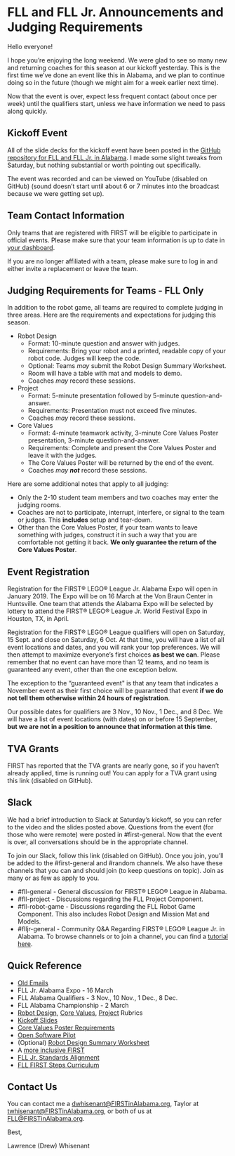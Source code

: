 # FLL and FLL Jr. Announcements and Judging Requirements

Hello everyone!

I hope you’re enjoying the long weekend. 
We were glad to see so many new and returning coaches for this season at our kickoff yesterday. 
This is the first time we’ve done an event like this in Alabama, and we plan to continue doing so in the future (though we might aim for a week earlier next time).

Now that the event is over, expect less frequent contact (about once per week) until the qualifiers start, unless we have information we need to pass along quickly.

## Kickoff Event
All of the slide decks for the kickoff event have been posted in the [GitHub repository for FLL and FLL Jr. in Alabama](https://github.com/drewwhis/alabama-first-lego-league/tree/master/2018-2019/kickoff-slides). 
I made some slight tweaks from Saturday, but nothing substantial or worth pointing out specifically.

The event was recorded and can be viewed on YouTube (disabled on GitHub) (sound doesn’t start until about 6 or 7 minutes into the broadcast because we were getting set up).

## Team Contact Information
Only teams that are registered with FIRST will be eligible to participate in official events. 
Please make sure that your team information is up to date in [your dashboard](https://www.firstinspires.org). 

If you are no longer affiliated with a team, please make sure to log in and either invite a replacement or leave the team.

## Judging Requirements for Teams - FLL Only
In addition to the robot game, all teams are required to complete judging in three areas. Here are the requirements and expectations for judging this season.
* Robot Design
  * Format: 10-minute question and answer with judges.
  * Requirements: Bring your robot and a printed, readable copy of your robot code. Judges will keep the code.
  * Optional: Teams *may* submit the Robot Design Summary Worksheet.
  * Room will have a table with mat and models to demo.
  * Coaches *may* record these sessions.
* Project
  * Format: 5-minute presentation followed by 5-minute question-and-answer.
  * Requirements: Presentation must not exceed five minutes.
  * Coaches *may* record these sessions.
* Core Values
  * Format: 4-minute teamwork activity, 3-minute Core Values Poster presentation, 3-minute question-and-answer.
  * Requirements: Complete and present the Core Values Poster and leave it with the judges.
  * The Core Values Poster will be returned by the end of the event.
  * Coaches *may __not__* record these sessions.

Here are some additional notes that apply to all judging:
* Only the 2-10 student team members and two coaches may enter the judging rooms.
* Coaches are not to participate, interrupt, interfere, or signal to the team or judges. This __includes__ setup and tear-down.
* Other than the Core Values Poster, if your team wants to leave something with judges, construct it in such a way that you are comfortable not getting it back. __We only guarantee the return of the Core Values Poster__.

## Event Registration
Registration for the FIRST® LEGO® League Jr. Alabama Expo will open in January 2019. 
The Expo will be on 16 March at the Von Braun Center in Huntsville. 
One team that attends the Alabama Expo will be selected by lottery to attend the FIRST® LEGO® League Jr. World Festival Expo in Houston, TX, in April.

Registration for the FIRST® LEGO® League qualifiers will open on Saturday, 15 Sept. and close on Saturday, 6 Oct. 
At that time, you will have a list of all event locations and dates, and you will rank your top preferences. 
We will then attempt to maximize everyone’s first choices __as best we can__. 
Please remember that no event can have more than 12 teams, and no team is guaranteed any event, other than the one exception below.

The exception to the “guaranteed event" is that any team that indicates a November event as their first choice will be guaranteed that event __if we do not tell them otherwise within 24 hours of registration__.

Our possible dates for qualifiers are 3 Nov., 10 Nov., 1 Dec., and 8 Dec. We will have a list of event locations (with dates) on or before 15 September, __but we are not in a position to announce that information at this time__.

## TVA Grants
FIRST has reported that the TVA grants are nearly gone, so if you haven’t already applied, time is running out! You can apply for a TVA grant using this link (disabled on GitHub).

## Slack
We had a brief introduction to Slack at Saturday’s kickoff, so you can refer to the video and the slides posted above. 
Questions from the event (for those who were remote) were posted in #first-general. 
Now that the event is over, all conversations should be in the appropriate channel.

To join our Slack, follow this link (disabled on GitHub). 
Once you join, you’ll be added to the #first-general and #random channels. 
We also have these channels that you can and should join (to keep questions on topic). 
Join as many or as few as apply to you.
* #fll-general - General discussion for FIRST® LEGO® League in Alabama.
* #fll-project - Discussions regarding the FLL Project Component.
* #fll-robot-game - Discussions regarding the FLL Robot Game Component. This also includes Robot Design and Mission Mat and Models.
* #flljr-general - Community Q&A Regarding FIRST® LEGO® League Jr. in Alabama.
To browse channels or to join a channel, you can find a [tutorial here](https://get.slack.help/hc/en-us/articles/205239967-Browse-and-join-channels).

## Quick Reference
* [Old Emails](https://github.com/drewwhis/alabama-first-lego-league/tree/master/2018-2019/email-blasts)
* FLL Jr. Alabama Expo - 16 March
* FLL Alabama Qualifiers - 3 Nov., 10 Nov., 1 Dec., 8 Dec.
* FLL Alabama Championship - 2 March
* [Robot Design](https://github.com/drewwhis/alabama-first-lego-league/blob/master/2018-2019/judging/robot-design/rubric.pdf), [Core Values](https://github.com/drewwhis/alabama-first-lego-league/blob/master/2018-2019/judging/core-values/rubric.pdf), [Project](https://github.com/drewwhis/alabama-first-lego-league/blob/master/2018-2019/judging/project/rubric.pdf) Rubrics
* [Kickoff Slides](https://github.com/drewwhis/alabama-first-lego-league/tree/master/2018-2019/kickoff-slides)
* [Core Values Poster Requirements](https://github.com/drewwhis/alabama-first-lego-league/blob/master/2018-2019/judging/core-values/poster.pdf)
* [Open Software Pilot](https://github.com/drewwhis/alabama-first-lego-league/blob/master/2018-2019/judging/robot-design/open-software-platform-pilot-robot-game-updates.pdf)
* (Optional) [Robot Design Summary Worksheet](https://github.com/drewwhis/alabama-first-lego-league/blob/master/2018-2019/judging/robot-design/worksheet.docx)
* A [more inclusive FIRST](https://www.firstinspires.org/about/diversityinclusion?utm_source=partner-blast&utm_medium=flljr&utm_campaign=edi-training-019)
* [FLL Jr. Standards Alignment](https://github.com/drewwhis/alabama-first-lego-league/blob/master/2018-2019/fll-jr-files/fll-jr-standards-alignment.xlsx)
* [FLL FIRST Steps Curriculum](http://info.firstinspires.org/fll-first-steps-request)

## Contact Us
You can contact me a dwhisenant@FIRSTinAlabama.org, Taylor at twhisenant@FIRSTinAlabama.org, or both of us at FLL@FIRSTinAlabama.org.

Best,

Lawrence (Drew) Whisenant